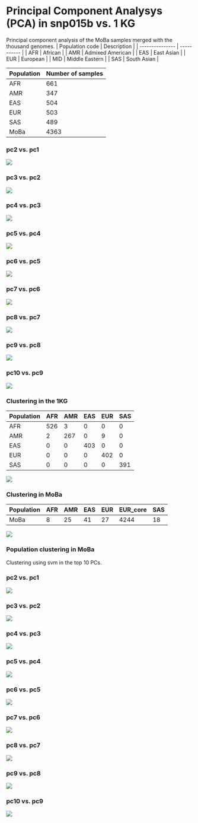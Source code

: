 # Principal Component Analysys (PCA) in snp015b vs. 1 KG
Principal component analysis of the MoBa samples merged with the thousand genomes.
| Population code | Description |
| --------------- | ----------- |
| AFR | African |
| AMR | Admixed American |
| EAS | East Asian |
| EUR | European |
| MID | Middle Eastern |
| SAS | South Asian |



| Population | Number of samples |
| ---------- | ----------------- |
| AFR | 661 |
| AMR | 347 |
| EAS | 504 |
| EUR | 503 |
| SAS | 489 |
| MoBa | 4363 |
### pc2 vs. pc1
![](plot/pc1_pc2_1kg.png)
### pc3 vs. pc2
![](plot/pc2_pc3_1kg.png)
### pc4 vs. pc3
![](plot/pc3_pc4_1kg.png)
### pc5 vs. pc4
![](plot/pc4_pc5_1kg.png)
### pc6 vs. pc5
![](plot/pc5_pc6_1kg.png)
### pc7 vs. pc6
![](plot/pc6_pc7_1kg.png)
### pc8 vs. pc7
![](plot/pc7_pc8_1kg.png)
### pc9 vs. pc8
![](plot/pc8_pc9_1kg.png)
### pc10 vs. pc9
![](plot/pc9_pc10_1kg.png)
### Clustering in the 1KG
| Population | AFR | AMR | EAS | EUR | SAS |
| - | -  |  -  |  -  |  -  |  -  |
| AFR | 526 | 3 | 0 | 0 | 0 |
| AMR | 2 | 267 | 0 | 9 | 0 |
| EAS | 0 | 0 | 403 | 0 | 0 |
| EUR | 0 | 0 | 0 | 402 | 0 |
| SAS | 0 | 0 | 0 | 0 | 391 |


![](plot/kg_pop_plot.png)
### Clustering in MoBa
| Population | AFR | AMR | EAS | EUR | EUR_core | SAS |
| - | -  |  -  |  -  |  -  |  -  |  -  |
| MoBa | 8 | 25 | 41 | 27 | 4244 | 18 |


![](plot/moba_pop_plot.png)
### Population clustering in MoBa
Clustering using svm in the top 10 PCs.
### pc2 vs. pc1
![](plot/pc1_pc2_1kg_inferred.png)
### pc3 vs. pc2
![](plot/pc2_pc3_1kg_inferred.png)
### pc4 vs. pc3
![](plot/pc3_pc4_1kg_inferred.png)
### pc5 vs. pc4
![](plot/pc4_pc5_1kg_inferred.png)
### pc6 vs. pc5
![](plot/pc5_pc6_1kg_inferred.png)
### pc7 vs. pc6
![](plot/pc6_pc7_1kg_inferred.png)
### pc8 vs. pc7
![](plot/pc7_pc8_1kg_inferred.png)
### pc9 vs. pc8
![](plot/pc8_pc9_1kg_inferred.png)
### pc10 vs. pc9
![](plot/pc9_pc10_1kg_inferred.png)
